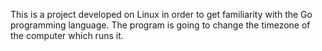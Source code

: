 This is a project developed on Linux in order to get familiarity with the Go programming language. The program is going to change the timezone of the computer which runs it.
